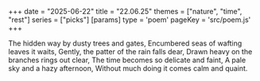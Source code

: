 +++
date = "2025-06-22"
title = "22.06.25"
themes = ["nature", "time", "rest"]
series = ["picks"]
[params]
  type = 'poem'
  pageKey = 'src/poem.js'
+++

The hidden way by dusty trees and gates,
Encumbered seas of wafting leaves it waits,
Gently, the patter of the rain falls dear,
Drawn heavy on the branches rings out clear,
The time becomes so delicate and faint,
A pale sky and a hazy afternoon,
Without much doing it comes calm and quaint.
